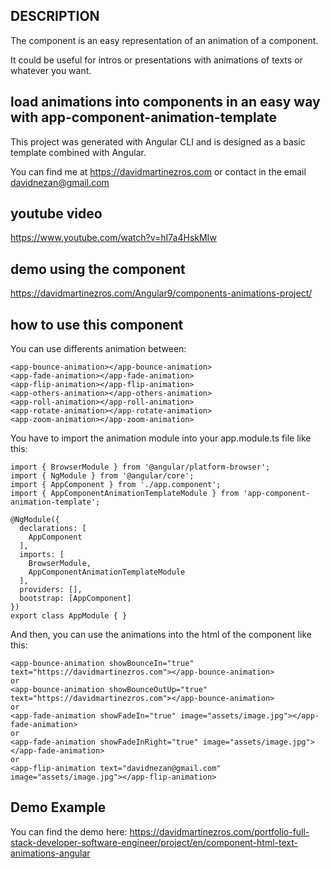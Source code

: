 ## DESCRIPTION
The component is an easy representation of an animation of a component.

It could be useful for intros or presentations with animations of texts or whatever you want.

## load animations into components in an easy way with app-component-animation-template
This project was generated with Angular CLI and is designed as a basic template combined with Angular.

You can find me at https://davidmartinezros.com or contact in the email davidnezan@gmail.com

## youtube video
https://www.youtube.com/watch?v=hI7a4HskMIw

## demo using the component
https://davidmartinezros.com/Angular9/components-animations-project/

## how to use this component

You can use differents animation between:

```
<app-bounce-animation></app-bounce-animation>
<app-fade-animation></app-fade-animation>
<app-flip-animation></app-flip-animation>
<app-others-animation></app-others-animation>
<app-roll-animation></app-roll-animation>
<app-rotate-animation></app-rotate-animation>
<app-zoom-animation></app-zoom-animation>
```

You have to import the animation module into your app.module.ts file like this:

```
import { BrowserModule } from '@angular/platform-browser';
import { NgModule } from '@angular/core';
import { AppComponent } from './app.component';
import { AppComponentAnimationTemplateModule } from 'app-component-animation-template';

@NgModule({
  declarations: [
    AppComponent
  ],
  imports: [
    BrowserModule,
    AppComponentAnimationTemplateModule
  ],
  providers: [],
  bootstrap: [AppComponent]
})
export class AppModule { }
```

And then, you can use the animations into the html of the component like this:

```
<app-bounce-animation showBounceIn="true" text="https://davidmartinezros.com"></app-bounce-animation>
or
<app-bounce-animation showBounceOutUp="true" text="https://davidmartinezros.com"></app-bounce-animation>
or
<app-fade-animation showFadeIn="true" image="assets/image.jpg"></app-fade-animation>
or
<app-fade-animation showFadeInRight="true" image="assets/image.jpg"></app-fade-animation>
or
<app-flip-animation text="davidnezan@gmail.com" image="assets/image.jpg"></app-flip-animation>
```

## Demo Example
You can find the demo here: https://davidmartinezros.com/portfolio-full-stack-developer-software-engineer/project/en/component-html-text-animations-angular